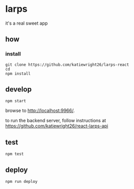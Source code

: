 
# larps

it's a real sweet app

## how

### install

```
git clone https://github.com/katiewright26/larps-react
cd
npm install
```

## develop

```
npm start
```
browse to <http://localhost:9966/>.

to run the backend server, follow instructions at https://github.com/katiewright26/react-larps-api

## test

```
npm test
```

## deploy

```
npm run deploy
```
